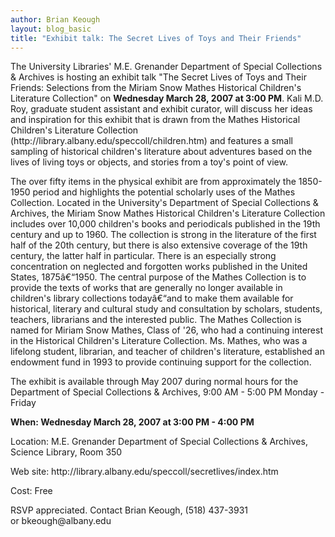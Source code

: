 ```yaml
---
author: Brian Keough
layout: blog_basic
title: "Exhibit talk: The Secret Lives of Toys and Their Friends"
---
```

<div class="entry-body">
<p>The University Libraries' M.E. Grenander Department of Special Collections &amp; Archives is hosting an exhibit talk "The Secret Lives of Toys and Their Friends: Selections from the Miriam Snow Mathes Historical Children's Literature Collection" on <strong>Wednesday March 28, 2007 at 3:00 PM</strong>. Kali M.D. Roy, graduate student assistant and exhibit curator, will discuss her ideas and inspiration for this exhibit that is drawn from the Mathes Historical Children's Literature Collection (http://library.albany.edu/speccoll/children.htm) and features a small sampling of historical children's literature about adventures based on the lives of living toys or objects, and stories from a toy's point of view. </p>
<p>The over fifty items in the physical exhibit are from approximately the 1850-1950 period and highlights the potential scholarly uses of the Mathes Collection. Located in the University's Department of Special Collections &amp; Archives, the Miriam Snow Mathes Historical Children's Literature Collection includes over 10,000 children's books and periodicals published in the 19th century and up to 1960.  The collection is strong in the literature of the first half of the 20th century, but there is also extensive coverage of the 19th century, the latter half in particular.  There is an especially strong concentration on neglected and forgotten works published in the United States, 1875â€“1950. The central purpose of the Mathes Collection is to provide the texts of works that are generally no longer available in children's library collections todayâ€“and to make them available for historical, literary and cultural study and consultation by scholars, students, teachers, librarians and the interested public. The Mathes Collection is named for Miriam Snow Mathes, Class of '26, who had a continuing interest in the Historical Children's Literature Collection. Ms. Mathes, who was a lifelong student, librarian, and teacher of children's literature, established an endowment fund in 1993 to provide continuing support for the collection.</p>
<p>The exhibit is available through May 2007 during normal hours for the Department of Special Collections &amp; Archives, 9:00 AM - 5:00 PM Monday - Friday </p>
<p><strong>When: Wednesday March 28, 2007 at 3:00 PM - 4:00 PM</strong></p>
<p>Location: M.E. Grenander Department of Special Collections &amp; Archives, Science Library, Room 350</p>
<p>Web site: http://library.albany.edu/speccoll/secretlives/index.htm</p>
<p>Cost: Free</p>
<p>RSVP appreciated. Contact Brian Keough, (518) 437-3931<br/>
or bkeough@albany.edu</p></div>